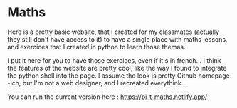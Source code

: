 # Maths

Here is a pretty basic website, that I created for my classmates (actually they still don't have access to it) to have a single place with maths lessons, and exercices that I created in python to learn those themas.

I put it here for you to have those exercices, even if it's in french... I think the features of the website are pretty cool, like the way I found to integrate the python shell into the page.
I assume the look is pretty Github homepage -ich, but I'm not a web designer, and I recreated everythink...

You can run the current version here :
https://pi-t-maths.netlify.app/
